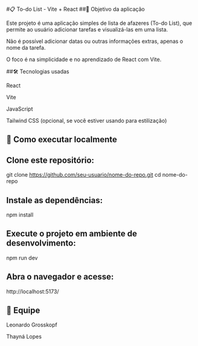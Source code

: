 #📋 To-do List - Vite + React
##🎯 Objetivo da aplicação

Este projeto é uma aplicação simples de lista de afazeres (To-do List), que permite ao usuário adicionar tarefas e visualizá-las em uma lista.

Não é possível adicionar datas ou outras informações extras, apenas o nome da tarefa.

O foco é na simplicidade e no aprendizado de React com Vite.

##🛠️ Tecnologias usadas

React

Vite

JavaScript

Tailwind CSS
 (opcional, se você estiver usando para estilização)

## 🚀 Como executar localmente

## Clone este repositório:

git clone https://github.com/seu-usuario/nome-do-repo.git
cd nome-do-repo


## Instale as dependências:

npm install


## Execute o projeto em ambiente de desenvolvimento:

npm run dev


## Abra o navegador e acesse:

http://localhost:5173/

## 👥 Equipe

Leonardo Grosskopf 

Thayná Lopes 
